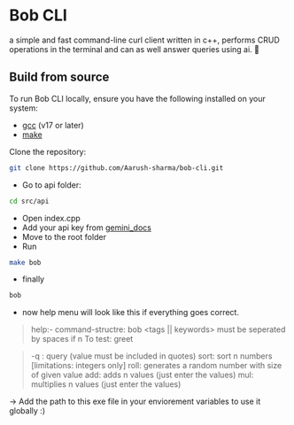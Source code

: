 # Bob CLI

a simple and fast command-line curl client written in c++, performs CRUD operations in the terminal and can as well answer queries using ai. 👾

## Build from source
To run Bob CLI locally, ensure you have the following installed on your system: 

- [gcc](https://code.visualstudio.com/docs/cpp/config-mingw) (v17 or later)
- [make](https://gcc.gnu.org/install/build.html)

Clone the repository:
   ```bash
   git clone https://github.com/Aarush-sharma/bob-cli.git
   ```

- Go to api folder:
 ```bash 
cd src/api
   ```
- Open index.cpp
- Add your api key from [gemini_docs](https://aistudio.google.com/apikey)
- Move to the root folder
- Run 
```bash
make bob
```
- finally 
```bash
bob 
```
- now help menu will look like this if everything goes correct.

> help:-
      command-structre: bob <tags || keywords> <values> must be seperated by spaces if n
      To test: greet
      
  >  -q : query (value must be included in quotes)
      sort: sort n numbers [limitations: integers only]
      roll: generates a random number with size of given value 
      add: adds n values (just enter the values)
      mul: multiplies n values (just enter the values)

-> Add the path to this exe file in your enviorement variables to use it globally :)